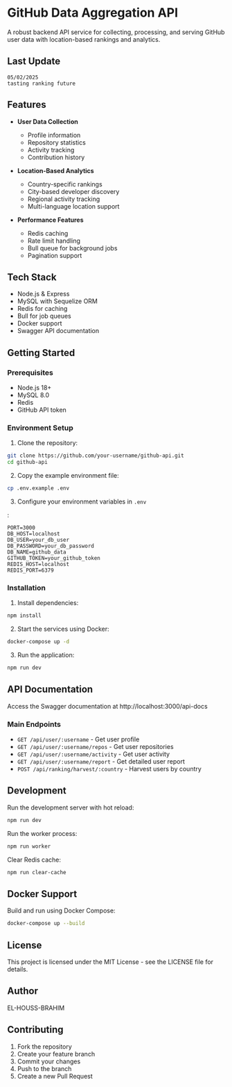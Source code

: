 # GitHub Data Aggregation API

A robust backend API service for collecting, processing, and serving GitHub user data with location-based rankings and analytics.

## Last Update
    05/02/2025
    tasting ranking future
## Features

- **User Data Collection**
  - Profile information
  - Repository statistics
  - Activity tracking
  - Contribution history

- **Location-Based Analytics**
  - Country-specific rankings
  - City-based developer discovery
  - Regional activity tracking
  - Multi-language location support

- **Performance Features**
  - Redis caching
  - Rate limit handling
  - Bull queue for background jobs
  - Pagination support

## Tech Stack

- Node.js & Express
- MySQL with Sequelize ORM
- Redis for caching
- Bull for job queues
- Docker support
- Swagger API documentation

## Getting Started

### Prerequisites

- Node.js 18+
- MySQL 8.0
- Redis
- GitHub API token

### Environment Setup

1. Clone the repository:
```bash
git clone https://github.com/your-username/github-api.git
cd github-api
```

2. Copy the example environment file:
```bash
cp .env.example .env
```

3. Configure your environment variables in `.env`

:
```
PORT=3000
DB_HOST=localhost
DB_USER=your_db_user
DB_PASSWORD=your_db_password
DB_NAME=github_data
GITHUB_TOKEN=your_github_token
REDIS_HOST=localhost
REDIS_PORT=6379
```

### Installation

1. Install dependencies:
```bash
npm install
```

2. Start the services using Docker:
```bash
docker-compose up -d
```

3. Run the application:
```bash
npm run dev
```

## API Documentation

Access the Swagger documentation at http://localhost:3000/api-docs



### Main Endpoints

- `GET /api/user/:username` - Get user profile
- `GET /api/user/:username/repos` - Get user repositories
- `GET /api/user/:username/activity` - Get user activity
- `GET /api/user/:username/report` - Get detailed user report
- `POST /api/ranking/harvest/:country` - Harvest users by country

## Development

Run the development server with hot reload:
```bash
npm run dev
```

Run the worker process:
```bash
npm run worker
```

Clear Redis cache:
```bash
npm run clear-cache
```

## Docker Support

Build and run using Docker Compose:
```bash
docker-compose up --build
```

## License

This project is licensed under the MIT License - see the LICENSE file for details.

## Author

EL-HOUSS-BRAHIM

## Contributing

1. Fork the repository
2. Create your feature branch
3. Commit your changes
4. Push to the branch
5. Create a new Pull Request